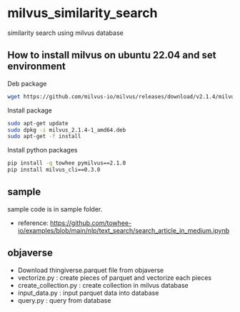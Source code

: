# milvus_similarity_search
similarity search using milvus database

## How to install milvus on ubuntu 22.04 and set environment
Deb package
~~~bash
wget https://github.com/milvus-io/milvus/releases/download/v2.1.4/milvus_2.1.4-1_amd64.deb
~~~

Install package
~~~bash
sudo apt-get update
sudo dpkg -i milvus_2.1.4-1_amd64.deb
sudo apt-get -f install
~~~

Install python packages
~~~bash
pip install -q towhee pymilvus==2.1.0
pip install milvus_cli==0.3.0
~~~

## sample
sample code is in sample folder.
- reference: https://github.com/towhee-io/examples/blob/main/nlp/text_search/search_article_in_medium.ipynb

## objaverse
- Download thingiverse.parquet file from objaverse
- vectorize.py : create pieces of parquet and vectorize each pieces
- create_collection.py : create collection in milvus database
- input_data.py : input parquet data into database
- query.py : query from database